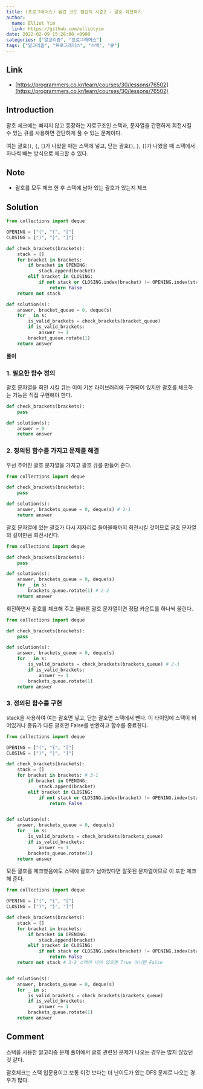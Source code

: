 ```yaml
---
title: (프로그래머스) 월간 코드 챌린지 시즌2 - 괄호 회전하기
author:
  name: Elliot Yim
  link: https://github.com/elliotyim
date: 2022-02-09 15:28:00 +0900
categories: ["알고리즘", "프로그래머스"]
tags: ["알고리즘", "프로그래머스", "스택", "큐"]
---
```


## Link

- [https://programmers.co.kr/learn/courses/30/lessons/76502](https://programmers.co.kr/learn/courses/30/lessons/76502)

## Introduction

괄호 체크에는 빠지지 않고 등장하는 자료구조인 스택과, 문자열을 간편하게 회전시킬 수 있는 큐를 사용하면 간단하게 풀 수 있는 문제이다.

여는 괄호(`(`, `{`, `[`)가 나왔을 때는 스택에 넣고, 닫는 괄호(`)`, `}`, `]`)가 나왔을 때 스택에서 하나씩 빼는 방식으로 체크할 수 있다.

## Note

- 괄호를 모두 체크 한 후 스택에 남아 있는 괄호가 있는지 체크

## Solution

```python
from collections import deque

OPENING = ["(", "{", "["]
CLOSING = [")", "}", "]"]

def check_brackets(brackets):
    stack = []
    for bracket in brackets:
        if bracket in OPENING:
            stack.append(bracket)
        elif bracket in CLOSING:
            if not stack or CLOSING.index(bracket) != OPENING.index(stack.pop()):
                return False
    return not stack

def solution(s):
    answer, bracket_queue = 0, deque(s)
    for _ in s:
        is_valid_brackets = check_brackets(bracket_queue)
        if is_valid_brackets:
            answer += 1
        bracket_queue.rotate(1)
    return answer
```

**풀이**

### 1. 필요한 함수 정의

괄호 문자열을 회전 시킬 큐는 이미 기본 라이브러리에 구현되어 있지만 괄호를 체크하는 기능은 직접 구현해야 한다.

```python
def check_brackets(brackets):
    pass

def solution(s):
    answer = 0
    return answer
```

### 2. 정의된 함수를 가지고 문제를 해결

우선 주어진 괄호 문자열을 가지고 괄호 큐를 만들어 준다.

```python
from collections import deque

def check_brackets(brackets):
    pass

def solution(s):
    answer, brackets_queue = 0, deque(s) # 2-1
    return answer
```

괄호 문자열에 있는 괄호가 다시 제자리로 돌아올때까지 회전시킬 것이므로 괄호 문자열의 길이만큼 회전시킨다.

```python
from collections import deque

def check_brackets(brackets):
    pass

def solution(s):
    answer, brackets_queue = 0, deque(s)
    for _ in s:
        brackets_queue.rotate(1) # 2-2
    return answer
```

회전하면서 괄호를 체크해 주고 올바른 괄호 문자열이면 정답 카운트를 하나씩 올린다.

```python
from collections import deque

def check_brackets(brackets):
    pass

def solution(s):
    answer, brackets_queue = 0, deque(s)
    for _ in s:
        is_valid_brackets = check_brackets(brackets_queue) # 2-3
        if is_valid_brackets:
            answer += 1
        brackets_queue.rotate(1)
    return answer
```

### 3. 정의된 함수를 구현

stack을 사용하여 여는 괄호면 넣고, 닫는 괄호면 스택에서 뺀다. 이 타이밍에 스택이 비어있거나 종류가 다른 괄호면 False를 반환하고 함수를 종료한다.

```python
from collections import deque

OPENING = ["(", "{", "["]
CLOSING = [")", "}", "]"]

def check_brackets(brackets):
    stack = []
    for bracket in brackets: # 3-1
        if bracket in OPENING:
            stack.append(bracket)
        elif bracket in CLOSING:
            if not stack or CLOSING.index(bracket) != OPENING.index(stack.pop()):
                return False


def solution(s):
    answer, brackets_queue = 0, deque(s)
    for _ in s:
        is_valid_brackets = check_brackets(brackets_queue)
        if is_valid_brackets:
            answer += 1
        brackets_queue.rotate(1)
    return answer
```

모든 괄호를 체크했음에도 스택에 괄호가 남아있다면 잘못된 문자열이므로 이 또한 체크해 준다.

```python
from collections import deque

OPENING = ["(", "{", "["]
CLOSING = [")", "}", "]"]

def check_brackets(brackets):
    stack = []
    for bracket in brackets:
        if bracket in OPENING:
            stack.append(bracket)
        elif bracket in CLOSING:
            if not stack or CLOSING.index(bracket) != OPENING.index(stack.pop()):
                return False
    return not stack # 3-2 스택이 비어 있으면 True 아니면 False


def solution(s):
    answer, brackets_queue = 0, deque(s)
    for _ in s:
        is_valid_brackets = check_brackets(brackets_queue)
        if is_valid_brackets:
            answer += 1
        brackets_queue.rotate(1)
    return answer
```

## Comment

스택을 사용한 알고리즘 문제 풀이에서 괄호 관련된 문제가 나오는 경우는 많지 않았던 것 같다.

괄호체크는 스택 입문용이고 보통 이것 보다는 더 난이도가 있는 DFS 문제로 나오는 경우가 많다.
